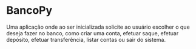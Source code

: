 # BancoPy
 Uma aplicação onde ao ser inicializada solicite ao usuário escolher o que deseja fazer no banco, como criar uma conta, efetuar saque, efetuar depósito, efetuar transferência, listar contas ou sair do sistema.
